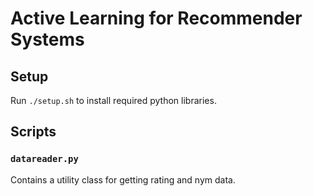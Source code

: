 # Active Learning for Recommender Systems

## Setup 
Run `./setup.sh` to install required python libraries.

## Scripts

### `datareader.py`
Contains a utility class for getting rating and nym data.